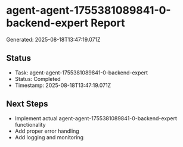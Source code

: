 # agent-agent-1755381089841-0-backend-expert Report

Generated: 2025-08-18T13:47:19.071Z

## Status
- Task: agent-agent-1755381089841-0-backend-expert
- Status: Completed
- Timestamp: 2025-08-18T13:47:19.071Z

## Next Steps
- Implement actual agent-agent-1755381089841-0-backend-expert functionality
- Add proper error handling
- Add logging and monitoring
